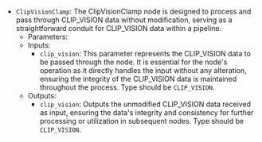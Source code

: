 - `ClipVisionClamp`: The ClipVisionClamp node is designed to process and pass through CLIP_VISION data without modification, serving as a straightforward conduit for CLIP_VISION data within a pipeline.
    - Parameters:
    - Inputs:
        - `clip_vision`: This parameter represents the CLIP_VISION data to be passed through the node. It is essential for the node's operation as it directly handles the input without any alteration, ensuring the integrity of the CLIP_VISION data is maintained throughout the process. Type should be `CLIP_VISION`.
    - Outputs:
        - `clip_vision`: Outputs the unmodified CLIP_VISION data received as input, ensuring the data's integrity and consistency for further processing or utilization in subsequent nodes. Type should be `CLIP_VISION`.
